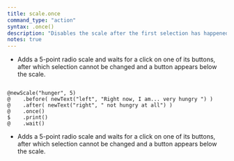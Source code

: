 ```yaml
---
title: scale.once
command_type: "action"
syntax: .once()
description: "Disables the scale after the first selection has happened."
notes: true
---
```


+ Adds a 5-point radio scale and waits for a click on one of its buttons, after which selection cannot be changed and a button appears below the scale.

<!--more-->

<pre><code class="language-diff-javascript diff-highlight try-true">
@newScale("hunger", 5)
@    .before( newText("left", "Right now, I am... very hungry ") )
@    .after( newText("right", " not hungry at all") )
@    .once()
$    .print()
@    .wait()
</code></pre>

+ Adds a 5-point radio scale and waits for a click on one of its buttons, after which selection cannot be changed and a button appears below the scale.		
